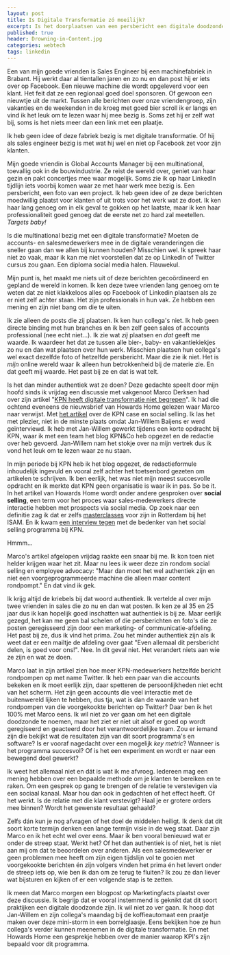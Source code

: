 ```yaml
---
layout: post
title: Is Digitale Transformatie zó moeilijk?
excerpt: Is het doorplaatsen van een persbericht een digitale doodzonde?
published: true
header: Drowning-in-Content.jpg
categories: webtech
tags: linkedin
---
```


Een van mijn goede vrienden is Sales Engineer bij een machinefabriek in Brabant. Hij werkt daar al tientallen jaren en zo nu en dan post hij er iets over op Facebook. Een nieuwe machine die wordt opgeleverd voor een klant. Het feit dat ze een regionaal goed doel sponsoren. Of gewoon een nieuwtje uit de markt. Tussen alle berichten over onze vriendengroep, zijn vakanties en de weekenden in de kroeg met goed bier scroll ik er langs en vind ik het leuk om te lezen waar hij mee bezig is. Soms zet hij er zelf wat bij, soms is het niets meer dan een link met een plaatje. 

Ik heb geen idee of deze fabriek bezig is met digitale transformatie. Of hij als sales engineer bezig is met wat hij wel en niet op Facebook zet voor zijn klanten. 

Mijn goede vriendin is Global Accounts Manager bij een multinational, toevallig ook in de bouwindustrie. Ze reist de wereld over, geniet van haar gezin en pakt concertjes mee waar mogelijk. Soms zie ik op haar LinkedIn tijdlijn iets voorbij komen waar ze met haar werk mee bezig is. Een persbericht, een foto van een project. Ik heb geen idee of ze deze berichten moedwillig plaatst voor klanten of uit trots voor het werk wat ze doet. Ik ken haar lang genoeg om in elk geval te gokken op het laatste, maar ik ken haar professionaliteit goed genoeg dat de eerste net zo hard zal meetellen. _Targets baby!_ 

Is die multinational bezig met een digitale transformatie? Moeten de accounts- en salesmedewerkers mee in de digitale veranderingen die sneller gaan dan we allen bij kunnen houden? Misschien wel. Ik spreek haar niet zo vaak, maar ik kan me niet voorstellen dat ze op Linkedin of Twitter cursus zou gaan. Een diploma social media halen. Flauwekul.

Mijn punt is, het maakt me niets uit of deze berichten gecoördineerd en gepland de wereld in komen. Ik ken deze twee vrienden lang genoeg om te weten dat ze niet klakkeloos alles op Facebook of Linkedin plaatsen als ze er niet zelf achter staan. Het zijn professionals in hun vak. Ze hebben een mening en zijn niet bang om die te uiten. 

Ik zie alleen de posts die zij plaatsen. Ik ken hun collega's niet. Ik heb geen directe binding met hun branches en ik ben zelf geen sales of accounts professional (nee echt niet...). Ik zie wat _zij_ plaatsen en _dat_ geeft me waarde. Ik waardeer het dat ze tussen alle bier-, baby- en vakantiekiekjes zo nu en dan wat plaatsen over hun werk. Misschien plaatsen hun collega's wel exact dezelfde foto of hetzelfde persbericht. Maar die zie ik niet. Het is *mijn* online wereld waar ik alleen hun betrokkenheid bij de materie zie. En dat geeft mij waarde. Het past bij ze en dat is wat telt. 

Is het dan minder authentiek wat ze doen? Deze gedachte speelt door mijn hoofd sinds ik vrijdag een discussie met vakgenoot Marco Derksen had over zijn artikel "[KPN heeft digitale transformatie niet begrepen](https://koneksa-mondo.nl/2017/07/07/kpn-heeft-digitale-transformatie-niet-begrepen/)". Ik had die ochtend eveneens de nieuwsbrief van Howards Home gelezen waar Marco naar verwijst. Met [het artikel](https://www.howardshome.com/portfolio-items/sales-afdeling-scoort-met-employee-advocacy-case/) over de KPN case en social selling. Ik las het met plezier, niet in de minste plaats omdat Jan-Willem Baijens er werd geïnterviewd. Ik heb met Jan-Willem gewerkt tijdens een korte opdracht bij KPN, waar ik met een team het blog KPN&Co heb opgezet en de redactie over heb gevoerd. Jan-Willem nam het stokje over na mijn vertrek dus ik vond het leuk om te lezen waar ze nu staan. 

In mijn periode bij KPN heb ik het blog opgezet, de redactieformule inhoudelijk ingevuld en vooral zelf achter het toetsenbord gezeten om artikelen te schrijven. Ik ben eerlijk, het was niet mijn meest succesvolle opdracht en ik merkte dat KPN geen organisatie is waar ik in pas. So be it.
In het artikel van Howards Home wordt onder andere gesproken over **social selling**, een term voor het proces waar sales-medewerkers directe interactie hebben met prospects via social media. Op zoek naar een definitie zag ik dat er zelfs [masterclasses](https://isam.nl/masterclasses/strategic-social-selling/algemene-informatie/) voor zijn in Rotterdam bij het ISAM. En ik kwam [een interview tegen](https://business.linkedin.com/sales-solutions/blog/sales-leaders/2016/08/ask-the-expert--how-kpn-identifies-decision-makers-with-social-s) met de bedenker van het social selling programma bij KPN. 

Hmmm...

Marco's artikel afgelopen vrijdag raakte een snaar bij me. Ik kon toen niet helder krijgen waar het zit. Maar nu lees ik weer deze zin rondom social selling en employee advocacy: "Maar dan moet het wel authentiek zijn en niet een voorgeprogrammeerde machine die alleen maar content rondpompt." En dat vind ik gek.

Ik krijg altijd de kriebels bij dat woord authentiek. Ik vertelde al over mijn twee vrienden in sales die zo nu en dan wat posten. Ik ken ze al 35 en 25 jaar dus ik kan hopelijk goed inschatten wat authentiek is bij ze. Maar eerlijk gezegd, het kan me geen bal schelen of die persberichten en foto's die ze posten geregisseerd zijn door een marketing- of communicatie-afdeling. Het past bij ze, dus ik vind het prima. Zou het minder authentiek zijn als ik weet dat er een mailtje de afdeling over gaat "Even allemaal dit persbericht delen, is goed voor ons!". Nee. In dit geval niet. Het verandert niets aan wie ze zijn en wat ze doen. 

Marco laat in zijn artikel zien hoe meer KPN-medewerkers hetzelfde bericht rondpompen op met name Twitter. Ik heb een paar van die accounts bekeken en ik moet eerlijk zijn, daar spetteren de persoonlijkheden niet echt van het scherm. Het zijn geen accounts die veel interactie met de buitenwereld lijken te hebben, dus tja, wat is dan de waarde van het rondpompen van die voorgekookte berichten op Twitter? Daar ben ik het 100% met Marco eens. Ik wil niet zo ver gaan om het een digitale doodzonde te noemen, maar het ziet er niet uit alsof er goed op wordt geregiseerd en geacteerd door het verantwoordelijke team. Zou er iemand zijn die bekijkt wat de resultaten zijn van dit soort programma's en software? Is er vooraf nagedacht over een mogelijk *key metric*? Wanneer is het programma succesvol? Of is het een experiment en wordt er naar een bewegend doel gewerkt?

Ik weet het allemaal niet en dát is wat ik me afvroeg. Iedereen mag een mening hebben over een bepaalde methode om je klanten te bereiken en te raken. Om een gesprek op gang te brengen of de relatie te verstevigen via een sociaal kanaal. Maar hou dan ook in gedachten of het effect heeft. Of het werkt. Is de relatie met die klant verstevigt? Haal je er grotere orders mee binnen? Wordt het gewenste resultaat gehaald?

Zelfs dán kun je nog afvragen of het doel de middelen heiligt. Ik denk dat dit soort korte termijn denken een lange termijn visie in de weg staat. Daar zijn Marco en ik het echt wel over eens. Maar ik ben vooral benieuwd wat er onder de streep staat. Werkt het? 
Of het dan authentiek is of niet, het is niet aan mij om dat te beoordelen over anderen. Als een salesmedewerker er geen problemen mee heeft om zijn eigen tijdslijn vol te gooien met voorgekookte berichten én zijn volgers vinden het prima én het levert onder de streep iets op, wie ben ik dan om ze terug te fluiten? Ik zou ze dan liever wat bijsturen en kijken of er een volgende stap is te zetten. 

Ik meen dat Marco morgen een blogpost op Marketingfacts plaatst over deze discussie. Ik begrijp dat er vooral instemmend is geknikt dat dit soort praktijken een digitale doodzonde zijn. Ik wil niet zo ver gaan. Ik hoop dat Jan-Willem en zijn collega's maandag bij de koffieautomaat een praatje maken over deze mini-storm in een borrelglaasje. Eens bekijken hoe ze hun collega's verder kunnen meenemen in de digitale transformatie. En met Howards Home een gesprekje hebben over de manier waarop KPI's zijn bepaald voor dit programma. 

